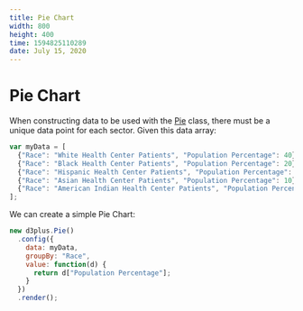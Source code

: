 ```yaml
---
title: Pie Chart
width: 800
height: 400
time: 1594825110289
date: July 15, 2020
---
```


# Pie Chart

When constructing data to be used with the [Pie](http://d3plus.org/docs/#Pie) class, there must be a unique data point for each sector. Given this data array:

```js
var myData = [
  {"Race": "White Health Center Patients", "Population Percentage": 40},
  {"Race": "Black Health Center Patients", "Population Percentage": 20},
  {"Race": "Hispanic Health Center Patients", "Population Percentage": 25},
  {"Race": "Asian Health Center Patients", "Population Percentage": 10},
  {"Race": "American Indian Health Center Patients", "Population Percentage": 5}
];
```
We can create a simple Pie Chart:

```js
new d3plus.Pie()
  .config({
    data: myData,
    groupBy: "Race",
    value: function(d) {
      return d["Population Percentage"];
    }
  })
  .render();
```
